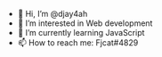 - 👋 Hi, I’m @djay4ah
- 👀 I’m interested in Web development
- 🌱 I’m currently learning JavaScript
- 📫 How to reach me: Fjcat#4829

<!---
djay4ah/djay4ah is a ✨ special ✨ repository because its `README.md` (this file) appears on your GitHub profile.
You can click the Preview link to take a look at your changes.
--->
